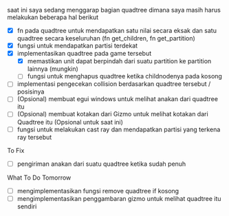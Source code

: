 saat ini saya sedang menggarap bagian quadtree dimana saya masih harus melakukan beberapa hal berikut

- [x] fn pada quadtree untuk mendapatkan satu nilai secara eksak dan satu quadtree secara keseluruhan (fn get_children, fn get_partition)
- [x] fungsi untuk mendapatkan partisi terdekat
- [x] implementasikan quadtree pada game tersebut
    - [x] memastikan unit dapat berpindah dari suatu partition ke partition lainnya (mungkin)
    - [ ] fungsi untuk menghapus quadtree ketika childnodenya pada kosong
- [ ] implementasi pengecekan collision berdasarkan quadtree tersebut / posisinya
- [ ] (Opsional) membuat egui windows untuk melihat anakan dari quadtree itu
- [ ] (Opsional) membuat kotakan dari Gizmo untuk melihat kotakan dari Quadtree itu
(Opsional untuk saat ini)
- [ ] fungsi untuk melakukan cast ray dan mendapatkan partisi yang terkena ray tersebut

To Fix
- [ ] pengiriman anakan dari suatu quadtree ketika sudah penuh


What To Do Tomorrow
- [ ] mengimplementasikan fungsi remove quadtree if kosong
- [ ] mengimplementasikan penggambaran gizmo untuk melihat quadtree itu sendiri
